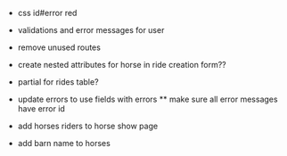 - css id#error red

- validations and error messages for user

- remove unused routes

- create nested attributes for horse in ride creation form??


- partial for rides table?

- update errors to use fields with errors
** make sure all error messages have error id


- add horses riders to horse show page

- add barn name to horses

